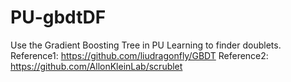 # PU-gbdtDF
Use the Gradient Boosting Tree in PU Learning to finder doublets.
Reference1: https://github.com/liudragonfly/GBDT 
Reference2: https://github.com/AllonKleinLab/scrublet
